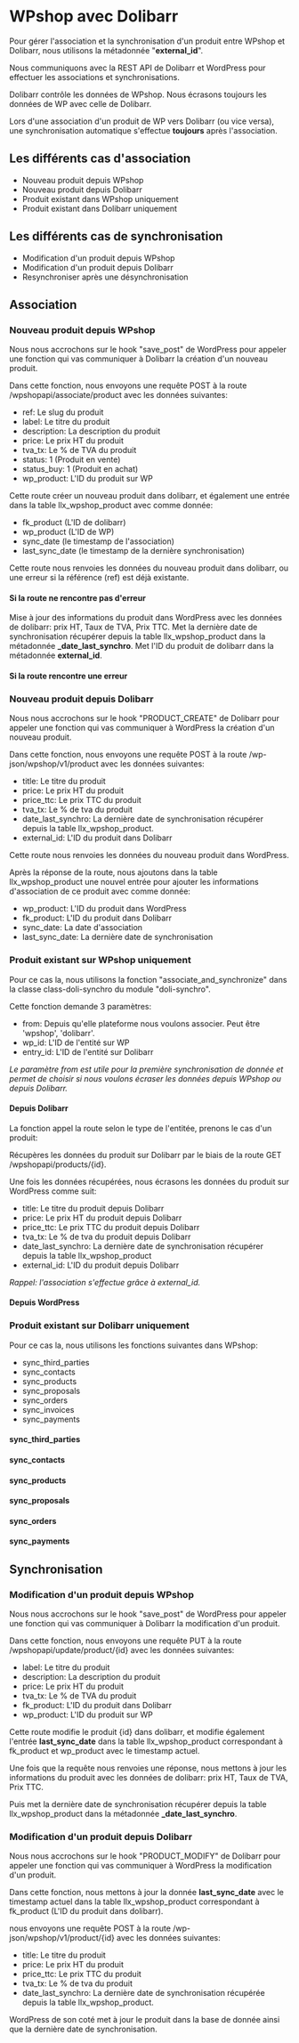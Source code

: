 # WPshop avec Dolibarr

Pour gérer l'association et la synchronisation d'un produit entre WPshop et Dolibarr, nous utilisons la métadonnée "**external_id**".

Nous communiquons avec la REST API de Dolibarr et WordPress pour effectuer les associations et synchronisations.

Dolibarr contrôle les données de WPshop. Nous écrasons toujours les données de WP avec celle de Dolibarr.

Lors d'une association d'un produit de WP vers Dolibarr (ou vice versa), une synchronisation automatique s'effectue **toujours** après l'association.

## Les différents cas d'association

* Nouveau produit depuis WPshop
* Nouveau produit depuis Dolibarr
* Produit existant dans WPshop uniquement
* Produit existant dans Dolibarr uniquement

## Les différents cas de synchronisation

* Modification d'un produit depuis WPshop
* Modification d'un produit depuis Dolibarr
* Resynchroniser après une désynchronisation

## Association

### Nouveau produit depuis WPshop

Nous nous accrochons sur le hook "save_post" de WordPress pour appeler une fonction qui vas communiquer à Dolibarr la création d'un nouveau produit.

Dans cette fonction, nous envoyons une requête POST à la route /wpshopapi/associate/product avec les données suivantes:

* ref: Le slug du produit
* label: Le titre du produit
* description: La description du produit
* price: Le prix HT du produit
* tva_tx: Le % de TVA du produit
* status: 1 (Produit en vente)
* status_buy: 1 (Produit en achat)
* wp_product: L'ID du produit sur WP

Cette route créer un nouveau produit dans dolibarr, et également une entrée dans la table llx_wpshop_product avec comme donnée:
* fk_product (L'ID de dolibarr)
* wp_product (L'ID de WP)
* sync_date (le timestamp de l'association)
* last_sync_date (le timestamp de la dernière synchronisation)

Cette route nous renvoies les données du nouveau produit dans dolibarr, ou une erreur si la référence (ref) est déjà existante.

#### Si la route ne rencontre pas d'erreur

Mise à jour des informations du produit dans WordPress avec les données de dolibarr: prix HT, Taux de TVA, Prix TTC.
Met la dernière date de synchronisation récupérer depuis la table llx_wpshop_product dans la métadonnée **_date_last_synchro**.
Met l'ID du produit de dolibarr dans la métadonnée **external_id**.

#### Si la route rencontre une erreur

### Nouveau produit depuis Dolibarr

Nous nous accrochons sur le hook "PRODUCT_CREATE" de Dolibarr pour appeler une fonction qui vas communiquer à WordPress la création d'un nouveau produit.

Dans cette fonction, nous envoyons une requête POST à la route /wp-json/wpshop/v1/product avec les données suivantes:

* title: Le titre du produit
* price: Le prix HT du produit
* price_ttc: Le prix TTC du produit
* tva_tx: Le % de tva du produit
* date_last_synchro: La dernière date de synchronisation récupérer depuis la table llx_wpshop_product.
* external_id: L'ID du produit dans Dolibarr

Cette route nous renvoies les données du nouveau produit dans WordPress.

Après la réponse de la route, nous ajoutons dans la table llx_wpshop_product une nouvel entrée pour ajouter les informations d'association de ce produit avec comme donnée:

* wp_product: L'ID du produit dans WordPress
* fk_product: L'ID du produit dans Dolibarr
* sync_date: La date d'association
* last_sync_date: La dernière date de synchronisation

### Produit existant sur WPshop uniquement

Pour ce cas la, nous utilisons la fonction "associate_and_synchronize" dans la classe class-doli-synchro du module "doli-synchro".

Cette fonction demande 3 paramètres:

* from: Depuis qu'elle plateforme nous voulons associer. Peut être 'wpshop', 'dolibarr'.
* wp_id: L'ID de l'entité sur WP
* entry_id: L'ID de l'entité sur Dolibarr

*Le paramètre from est utile pour la première synchronisation de donnée et permet de choisir si nous voulons écraser les données depuis WPshop ou depuis Dolibarr.*

#### Depuis Dolibarr

La fonction appel la route selon le type de l'entitée, prenons le cas d'un produit:

Récupères les données du produit sur Dolibarr par le biais de la route GET /wpshopapi/products/{id}.

Une fois les données récupérées, nous écrasons les données du produit sur WordPress comme suit:

* title: Le titre du produit depuis Dolibarr
* price: Le prix HT du produit depuis Dolibarr
* price_ttc: Le prix TTC du produit depuis Dolibarr
* tva_tx: Le % de tva du produit depuis Dolibarr
* date_last_synchro: La dernière date de synchronisation récupérer depuis la table llx_wpshop_product
* external_id: L'ID du produit depuis Dolibarr

*Rappel: l'association s'effectue grâce à external_id.*

#### Depuis WordPress

### Produit existant sur Dolibarr uniquement

Pour ce cas la, nous utilisons les fonctions suivantes dans WPshop:

* sync_third_parties
* sync_contacts
* sync_products
* sync_proposals
* sync_orders
* sync_invoices
* sync_payments

#### sync_third_parties
#### sync_contacts
#### sync_products
#### sync_proposals
#### sync_orders
#### sync_payments

## Synchronisation

### Modification d'un produit depuis WPshop

Nous nous accrochons sur le hook "save_post" de WordPress pour appeler une fonction qui vas communiquer à Dolibarr la modification d'un produit.

Dans cette fonction, nous envoyons une requête PUT à la route /wpshopapi/update/product/{id} avec les données suivantes:

* label: Le titre du produit
* description: La description du produit
* price: Le prix HT du produit
* tva_tx: Le % de TVA du produit
* fk_product: L'ID du produit dans Dolibarr
* wp_product: L'ID du produit sur WP

Cette route modifie le produit {id} dans dolibarr, et modifie également l'entrée **last_sync_date** dans la table llx_wpshop_product correspondant à fk_product et wp_product avec le timestamp actuel.

Une fois que la requête nous renvoies une réponse, nous mettons à jour les informations du produit avec les données de dolibarr: prix HT, Taux de TVA, Prix TTC.

Puis met la dernière date de synchronisation récupérer depuis la table llx_wpshop_product dans la métadonnée **_date_last_synchro**.

### Modification d'un produit depuis Dolibarr

Nous nous accrochons sur le hook "PRODUCT_MODIFY" de Dolibarr pour appeler une fonction qui vas communiquer à WordPress la modification d'un produit.

Dans cette fonction, nous mettons à jour la donnée **last_sync_date** avec le timestamp actuel dans la table llx_wpshop_product correspondant à fk_product (L'ID du produit dans dolibarr).

nous envoyons une requête POST à la route /wp-json/wpshop/v1/product/{id} avec les données suivantes:

* title: Le titre du produit
* price: Le prix HT du produit
* price_ttc: Le prix TTC du produit
* tva_tx: Le % de tva du produit
* date_last_synchro: La dernière date de synchronisation récupérée depuis la table llx_wpshop_product.

WordPress de son coté met à jour le produit dans la base de donnée ainsi que la dernière date de synchronisation.
